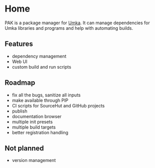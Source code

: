 
# Home

PAK is a package manager for [Umka](https://github.com/vtereshkov/umka-lang).
It can manage dependencies for Umka libraries and programs and help with
automating builds.

## Features

  * dependency management
  * Web UI
  * custom build and run scripts
  
## Roadmap

  * fix all the bugs, sanitize all inputs
  * make available through PIP
  * CI scripts for SourceHut and GitHub projects
  * publish
  * documentation browser
  * multiple init presets
  * multiple build targets
  * better registration handling
  
## Not planned

  * version management